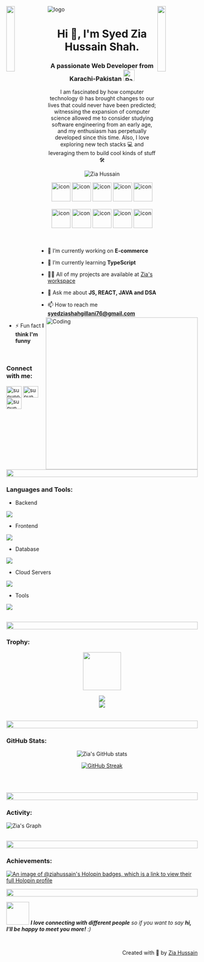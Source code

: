 ![logo]([https://imgur.com/jzLiCBF.png](https://media-hosting.imagekit.io/61f44f7594f9450b/Your%20MVP.%20Built%20Beautifully%20(1000%20x%20750%20px)%20(New%20LinkedIn%20Banner).png?Expires=1840733741&Key-Pair-Id=K2ZIVPTIP2VGHC&Signature=qRNQRyL9srdBH65iY~zHAEJANHzxPCS0BP4YPrdSN8sJVL-YKyV~auad8RCF2f5OI0xx-l3NiwGX0zI~4mtrQ-y7T9gTnZAyVYTndR4Vy9QpvJofQmdiN-kgW0z0Keo8FEiyOkfSd8yVayrsLvPKIVdK0sHhvdaAAYbKYTLX7dyKOcy8fOVG7PIcYev8p6vwMSx32rSWkhfH2Ezzt4arzeuLdltzZKvBMO0gOTqJLlYZvV7C2K9~FDWLX4Hexawv0OHE12Td53PSk5unsTcbaeiBwKrfVXB~-Srtl85pVE-0-t~51tQRI44uUYjhRMGvhhg0jOkmpq0GtM0gr17r5A__))
<img align="left" src="https://user-images.githubusercontent.com/65187002/144930161-2f783401-8d27-4fdf-a2f7-cc0ba32f1f1f.gif" width="21%" style="display:inline;"><img align="right" src="https://user-images.githubusercontent.com/65187002/144930161-2f783401-8d27-4fdf-a2f7-cc0ba32f1f1f.gif" width="21%" style="display:inline;">

<h1 align="center">Hi 👋, I'm Syed Zia Hussain Shah.
</h1>
<h3 align="center" justify="center">A passionate Web Developer from Karachi-Pakistan <img src="https://upload.wikimedia.org/wikipedia/commons/thumb/3/32/Flag_of_Pakistan.svg/255px-Flag_of_Pakistan.svg.png" alt="Pakistan Flag" width="30"> </h3>


<p align="center">I am fascinated by how computer technology 🌐 has brought changes to our lives that could never have been predicted; witnessing the expansion of computer science allowed me to consider studying software engineering from an early age, and my enthusiasm has perpetually developed since this time. Also, I love exploring new tech stacks 💻 and leveraging them to build cool kinds of stuff 🛠️</p>
<p align="center"> 
<img src="https://visitor-badge.laobi.icu/badge?page_id=zia-hussain.zia-hussain" alt="Zia Hussain" />
</p>

<div align="center">
  <img src="https://techstack-generator.vercel.app/java-icon.svg" alt="icon" width="50" height="50" />
  <img src="https://techstack-generator.vercel.app/ts-icon.svg" alt="icon" width="50" height="50" />
  <img src="https://techstack-generator.vercel.app/js-icon.svg" alt="icon"width="50" height="50" />
  <img src="https://techstack-generator.vercel.app/react-icon.svg" alt="icon" width="50" height="50" />
 <img src="https://techstack-generator.vercel.app/mysql-icon.svg" alt="icon" width="50" height="50" />
</div>

<br>

<div align="center">
  <img src="https://techstack-generator.vercel.app/aws-icon.svg" alt="icon" width="50" height="50" />
  <img src="https://techstack-generator.vercel.app/github-icon.svg" alt="icon" width="50" height="50" />
  <img src="https://techstack-generator.vercel.app/prettier-icon.svg" alt="icon" width="50" height="50" />
  <img src="https://techstack-generator.vercel.app/restapi-icon.svg" alt="icon" width="50" height="50" />
  <img src="https://techstack-generator.vercel.app/graphql-icon.svg" alt="icon" width="50" height="50" />
</div>

<img align="right" alt="Coding" width="400" src="https://user-images.githubusercontent.com/74038190/229223263-cf2e4b07-2615-4f87-9c38-e37600f8381a.gif">
<br><br>

- 🔭 I’m currently working on **E-commerce**

- 🌱 I’m currently learning **TypeScript**

- 👨‍💻 All of my projects are available at [Zia's workspace](https://ziahussain.vercel.app)

- 💬 Ask me about **JS, REACT, JAVA and DSA**

- 📫 How to reach me **syedziashahgillani76@gmail.com**

- ⚡ Fun fact **I think I'm funny**

<br>
<h3 align="left">Connect with me:</h3>
<p align="left">
<a href="https://www.linkedin.com/in/zia-hussain-404-/" target="blank"><img align="center" src="https://raw.githubusercontent.com/rahuldkjain/github-profile-readme-generator/master/src/images/icons/Social/linked-in-alt.svg" alt="supunnanayakkara" height="30" width="40" /></a>
<a href="https://www.facebook.com/profile.php?id=100071734607195" target="blank"><img align="center" src="https://raw.githubusercontent.com/rahuldkjain/github-profile-readme-generator/master/src/images/icons/Social/facebook.svg" alt="supun.nanayakkaraii" height="30" width="40" /></a>
<a href="https://www.instagram.com/zia_hussain_76/" target="blank"><img align="center" src="https://raw.githubusercontent.com/rahuldkjain/github-profile-readme-generator/master/src/images/icons/Social/instagram.svg" alt="supun___lk" height="30" width="40" /></a>
</p>
<br>

<img src="https://i.imgur.com/dBaSKWF.gif" height="20" width="100%">

<h3 align="left">Languages and Tools:</h3>

- Backend
<p align="left">
  <a href="https://skillicons.dev">
    <img src="https://skillicons.dev/icons?i=nodejs,express" />
  </a>
</p>

- Frontend
<p align="left">
  <a href="https://skillicons.dev">
    <img src="https://skillicons.dev/icons?i=js,react,nextjs,redux,tailwind,materialui" />
  </a>
</p>

- Database
<p align="left">
  <a href="https://skillicons.dev">
    <img src="https://skillicons.dev/icons?i=mongodb,mysql" />
  </a>
</p>

- Cloud Servers
<p align="left">
  <a href="https://skillicons.dev">
    <img src="https://skillicons.dev/icons?i=firebase" />
  </a>
</p>

- Tools
<p align="left">
  <a href="https://skillicons.dev">
    <img src="https://skillicons.dev/icons?i=git,github,figma,xd,idea,vscode,postman,linux" />
  </a>
</p>

<br/>

<img src="https://i.imgur.com/dBaSKWF.gif" height="20" width="100%">

<h3 align="left">Trophy:</h3>

<p align="center">
<img src="https://media.tenor.com/0ENB5HuTH0gAAAAi/trophy-beker.gif"  width="100px" height="100px"></p>
  
<div align="center">
<img src="https://github-profile-trophy.vercel.app/?username=zia-hussain&theme=matrix&no-bg=true&no-frame=true&row=1&column=4&title=MultiLanguage,Commits,PullRequest,Reviews">
 </div>

<div align="center">
<img src="https://github-profile-trophy.vercel.app/?username=zia-hussain&theme=matrix&no-bg=true&no-frame=true&row=1&column=4&title=Repositories,Organizations,Stars,Followers">
 </div>
 <br><br>

<img src="https://i.imgur.com/dBaSKWF.gif" height="20" width="100%">

<h3 align="left">GitHub Stats:</h3>
<div align="center">
 
![Zia's GitHub stats](https://github-readme-stats.vercel.app/api?username=zia-hussain&theme=midnight-purple&show_icons=true&include_all_commits=true&count_private=true)

[![GitHub Streak](https://github-readme-streak-stats.herokuapp.com/?user=zia-hussain&theme=midnight-purple)](https://git.io/streak-stats)

</div>

<br><br>

<img src="https://i.imgur.com/dBaSKWF.gif" height="20" width="100%">

<h3 align="left">Activity:</h3>

![Zia's Graph](https://github-readme-activity-graph.vercel.app/graph?username=zia-hussain&custom_title=Zia's%20GitHub%20Activity%20Graph&bg_color=0D1117&color=7F3FBF&line=7F3FBF&point=7F3FBF&area_color=FFFFFF&title_color=FFFFFF&area=true)
<br><br>

<img src="https://i.imgur.com/dBaSKWF.gif" height="20" width="100%">

<h3 align="left">Achievements:</h3>

[![An image of @ziahussain's Holopin badges, which is a link to view their full Holopin profile](https://holopin.me/ziahussain)](https://holopin.io/@ziahussain)


<img src="https://i.imgur.com/dBaSKWF.gif" height="20" width="100%">

<img src="https://media.giphy.com/media/LnQjpWaON8nhr21vNW/giphy.gif" width="60"> <em><b>I love connecting with different people</b> so if you want to say <b>hi, I'll be happy to meet you more!</b> :)</em>

<br>
<p align="right" > Created with 🧡 by <a href="https://myportfolio-zia.netlify.app/">Zia Hussain</a></p>
